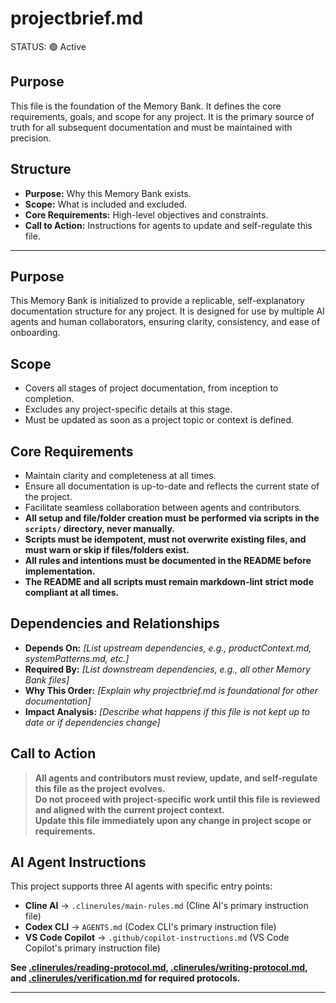 # projectbrief.md
STATUS: 🟢 Active

## Purpose
This file is the foundation of the Memory Bank. It defines the core requirements, goals, and scope for any project. It is the primary source of truth for all subsequent documentation and must be maintained with precision.

## Structure
- **Purpose:** Why this Memory Bank exists.
- **Scope:** What is included and excluded.
- **Core Requirements:** High-level objectives and constraints.
- **Call to Action:** Instructions for agents to update and self-regulate this file.

---

## Purpose

This Memory Bank is initialized to provide a replicable, self-explanatory documentation structure for any project. It is designed for use by multiple AI agents and human collaborators, ensuring clarity, consistency, and ease of onboarding.

## Scope

- Covers all stages of project documentation, from inception to completion.
- Excludes any project-specific details at this stage.
- Must be updated as soon as a project topic or context is defined.

## Core Requirements

- Maintain clarity and completeness at all times.
- Ensure all documentation is up-to-date and reflects the current state of the project.
- Facilitate seamless collaboration between agents and contributors.
- **All setup and file/folder creation must be performed via scripts in the `scripts/` directory, never manually.**
- **Scripts must be idempotent, must not overwrite existing files, and must warn or skip if files/folders exist.**
- **All rules and intentions must be documented in the README before implementation.**
- **The README and all scripts must remain markdown-lint strict mode compliant at all times.**

## Dependencies and Relationships

- **Depends On:** _[List upstream dependencies, e.g., productContext.md, systemPatterns.md, etc.]_
- **Required By:** _[List downstream dependencies, e.g., all other Memory Bank files]_
- **Why This Order:** _[Explain why projectbrief.md is foundational for other documentation]_
- **Impact Analysis:** _[Describe what happens if this file is not kept up to date or if dependencies change]_

## Call to Action

> **All agents and contributors must review, update, and self-regulate this file as the project evolves.**  
> **Do not proceed with project-specific work until this file is reviewed and aligned with the current project context.**  
> **Update this file immediately upon any change in project scope or requirements.**

## AI Agent Instructions

This project supports three AI agents with specific entry points:
- **Cline AI** → `.clinerules/main-rules.md` (Cline AI's primary instruction file)
- **Codex CLI** → `AGENTS.md` (Codex CLI's primary instruction file)
- **VS Code Copilot** → `.github/copilot-instructions.md` (VS Code Copilot's primary instruction file)

**See [.clinerules/reading-protocol.md](../.clinerules/reading-protocol.md), [.clinerules/writing-protocol.md](../.clinerules/writing-protocol.md), and [.clinerules/verification.md](../.clinerules/verification.md) for required protocols.**

---
